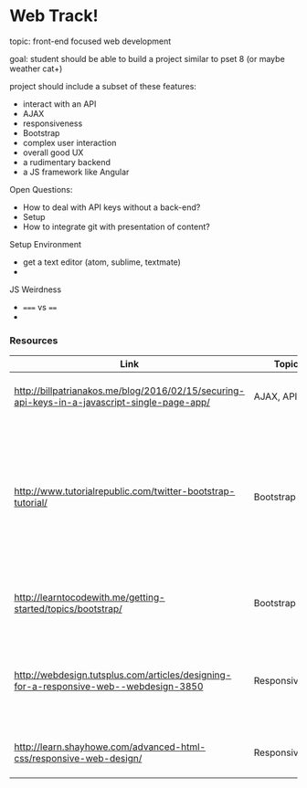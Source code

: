 # Web Track! 


topic: front-end focused web development

goal: student should be able to build a project similar to pset 8 (or maybe weather cat+)

project should include a subset of these features:
* interact with an API
* AJAX
* responsiveness
* Bootstrap
* complex user interaction
* overall good UX 
* a rudimentary backend
* a JS framework like Angular


Open Questions:
* How to deal with API keys without a back-end?
* Setup
* How to integrate git with presentation of content?

Setup Environment
* get a text editor (atom, sublime, textmate)
* 

JS Weirdness
* `===` vs `==`
* 

### Resources

|Link | Topics | Notes|
|----|--------|------|
http://billpatrianakos.me/blog/2016/02/15/securing-api-keys-in-a-javascript-single-page-app/ | AJAX, APIs | might answer the api key question
http://www.tutorialrepublic.com/twitter-bootstrap-tutorial/ | Bootstrap | Pretty solid tutorial, W3-esque, very in-depth, not great layout, needs to be prefaced with a better intro
http://learntocodewith.me/getting-started/topics/bootstrap/ | Bootstrap | Decent intro / explanation / motivation
http://webdesign.tutsplus.com/articles/designing-for-a-responsive-web--webdesign-3850 | Responsiveness | Written for designers, but gives a good overview of the problem / motivation
http://learn.shayhowe.com/advanced-html-css/responsive-web-design/ | Responsiveness | a Tutorial / Article. Kinda good? 


